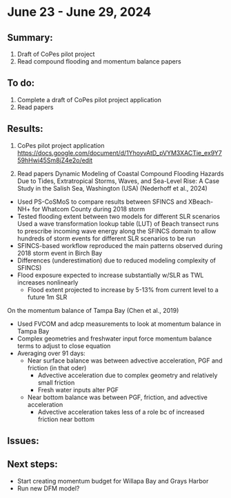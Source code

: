 # June 23 - June 29, 2024

## Summary:
1) Draft of CoPes pilot project<br>
2) Read compound flooding and momentum balance papers

## To do:
1) Complete a draft of CoPes pilot project application<br>
2) Read papers<br>

## Results:
1) CoPes pilot project application
https://docs.google.com/document/d/1YhoyvAtD_pVYM3XACTie_ex9Y759hHwi45Sm8jZ4e2o/edit

2) Read papers
Dynamic Modeling of Coastal Compound Flooding Hazards Due to Tides, Extratropical Storms, Waves, and Sea-Level Rise: A Case Study in the Salish Sea, Washington (USA) (Nederhoff et al., 2024)
- Used PS-CoSMoS to compare results between SFINCS and XBeach-NH+ for Whatcom County during 2018 storm
- Tested flooding extent between two models for different SLR scenarios
Used a wave transformation lookup table (LUT) of Beach transect runs to prescribe incoming wave energy along the SFINCS domain to allow hundreds of storm events for different SLR scenarios to be run
- SFINCS-based workflow reproduced the main patterns observed during 2018 storm event in Birch Bay
- Differences (underestimation) due to reduced modeling complexity of SFINCS)
- Flood exposure expected to increase substantially w/SLR as TWL increases nonlinearly
	- Flood extent projected to increase by 5-13% from current level to a future 1m SLR


On the momentum balance of Tampa Bay (Chen et al., 2019)
- Used FVCOM and adcp measurements to look at momentum balance in Tampa Bay
- Complex geometries and freshwater input force momentum balance terms to adjust to close equation
- Averaging over 91 days:
	- Near surface balance was between advective acceleration, PGF and friction (in that oder)
		- Advective acceleration due to complex geometry and relatively small friction
		- Fresh water inputs alter PGF
	- Near bottom balance was between PGF, friction, and advective acceleration
		- Advective acceleration takes less of a role bc of increased friction near bottom


## Issues:

## Next steps:
- Start creating momentum budget for Willapa Bay and Grays Harbor
- Run new DFM model?